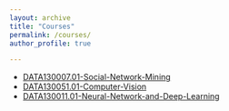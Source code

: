 ```yaml
---
layout: archive
title: "Courses"
permalink: /courses/
author_profile: true

---
```


* [DATA130007.01-Social-Network-Mining](https://github.com/TrueNobility303/DATA130007.01-Social-Network-Mining)
* [DATA130051.01-Computer-Vision](https://github.com/TrueNobility303/DATA130051.01-Computer-Vision)
* [DATA130011.01-Neural-Network-and-Deep-Learning](https://github.com/TrueNobility303/DATA130011.01-Neural-Network-and-Deep-Learning)
